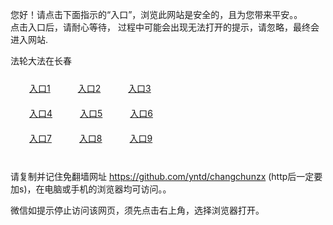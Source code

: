 您好！请点击下面指示的“入口”，浏览此网站是安全的，且为您带来平安。。 <br/>
点击入口后，请耐心等待， 过程中可能会出现无法打开的提示，请忽略，最终会进入网站. </br>

法轮大法在长春<br/>
<div style="padding:10px"><a style="margin:20px" target="_blank" href="https://d4w0oxx2up7wk.cloudfront.net/2Qpsp?vxlfyfus" id="ccLink1" rel="nofollow">入口1</a> <a target="_blank" style="margin:20px" href="https://d2r0fgmz9u4io1.cloudfront.net/2Qpsp?ajjaegvx" id="ccLink2" rel="nofollow">入口2</a> <a style="margin:20px" target="_blank" href="https://d3f7v9gdayb71g.cloudfront.net/2Qpsp?yblfhax" id="ccLink3" rel="nofollow">入口3</a></div>

<div style="padding:10px" ><a style="margin:20px" target="_blank" href="https://d4w0oxx2up7wk.cloudfront.net/2Qpsp?vxlfyfus" id="ccLink4" rel="nofollow">入口4</a> <a style="margin:20px" href="https://d2r0fgmz9u4io1.cloudfront.net/2Qpsp?ajjaegvx" target="_blank" id="ccLink5" rel="nofollow">入口5</a> <a style="margin:20px" href="https://d3f7v9gdayb71g.cloudfront.net/2Qpsp?yblfhax" target="_blank" id="ccLink6" rel="nofollow">入口6</a></div>

<div style="padding:10px"><a style="margin:20px" target="_blank" href="https://d4w0oxx2up7wk.cloudfront.net/2Qpsp?vxlfyfus" id="ccLink7" rel="nofollow">入口7</a> <a style="margin:20px" href="https://d2r0fgmz9u4io1.cloudfront.net/2Qpsp?ajjaegvx" target="_blank" id="ccLink8" rel="nofollow">入口8</a> <a style="margin:20px" target="_blank" href="https://d3f7v9gdayb71g.cloudfront.net/2Qpsp?yblfhax" id="ccLink9" rel="nofollow">入口9</a></div>

<br/>



请复制并记住免翻墙网址 https://github.com/yntd/changchunzx (http后一定要加s)，在电脑或手机的浏览器均可访问。。<br/>

微信如提示停止访问该网页，须先点击右上角，选择浏览器打开。
